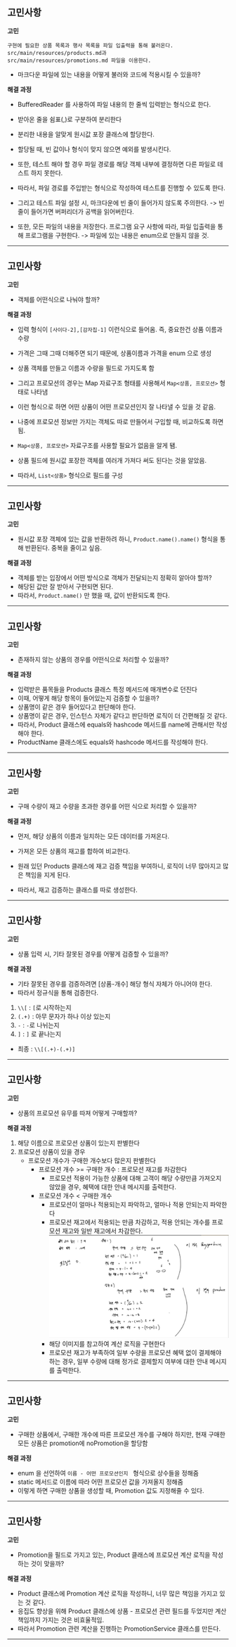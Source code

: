 ## 고민사항

**고민** 
~~~
구현에 필요한 상품 목록과 행사 목록을 파일 입출력을 통해 불러온다.
src/main/resources/products.md과 
src/main/resources/promotions.md 파일을 이용한다.
~~~
* 마크다운 파일에 있는 내용을 어떻게 불러와 코드에 적용시킬 수 있을까?

**해결 과정** 
* BufferedReader 를 사용하여 파일 내용의 한 줄씩 입력받는 형식으로 한다.
* 받아온 줄을 쉼표(,)로 구분하여 분리한다
* 분리한 내용을 알맞게 원시값 포장 클래스에 할당한다.
* 할당될 때, 빈 값이나 형식이 맞지 않으면 예외를 발생시킨다.
* 또한, 테스트 해야 할 경우 파일 경로를 해당 객체 내부에 결정하면 다른 파일로 테스트 하지 못한다.
* 따라서, 파일 경로를 주입받는 형식으로 작성하여 테스트를 진행할 수 있도록 한다.
* 그리고 테스트 파일 설정 시, 마크다운에 빈 줄이 들어가지 않도록 주의한다. -> 빈 줄이 들어가면 버퍼리더가 공백을 읽어버린다.


* 또한, 모든 파일의 내용을 저장한다. 프로그램 요구 사항에 따라, 파일 입출력을 통해 프로그램을 구현한다. -> 파일에 있는 내용은 enum으로 만들지 않을 것.

----

## 고민사항

**고민**
* 객체를 어떤식으로 나눠야 할까?

**해결 과정**
* 입력 형식이 ``[사이다-2],[감자칩-1]`` 이런식으로 들어옴. 즉, 중요한건 상품 이름과 수량
* 가격은 그때 그때 더해주면 되기 때문에, 상품이름과 가격을 enum 으로 생성
* 상품 객체를 만들고 이름과 수량을 필드로 가지도록 함
* 그리고 프로모션의 경우는 Map 자료구조 형태를 사용해서 ``Map<상품, 프로모션>`` 형태로 나타냄
* 이런 형식으로 하면 어떤 상품이 어떤 프로모션인지 잘 나타낼 수 있을 것 같음.
* 나중에 프로모션 정보만 가지는 객체도 따로 만들어서 구입할 때, 비교하도록 하면 됨.



* ``Map<상품, 프로모션>`` 자료구조를 사용할 필요가 없음을 알게 됌.
* 상품 필드에 원시값 포장한 객체를 여러개 가져다 써도 된다는 것을 알았음.
* 따라서, ``List<상품>`` 형식으로 필드를 구성
----

## 고민사항

**고민**
* 원시값 포장 객체에 있는 값을 반환하려 하니, ``Product.name().name()`` 형식을 통해 반환된다. 중복을 줄이고 싶음. 

**해결 과정**
* 객체를 받는 입장에서 어떤 방식으로 객체가 전달되는지 정확히 알아야 할까?
* 해당된 값만 잘 받아서 구현되면 된다.
* 따라서, ``Product.name()`` 만 했을 때, 값이 반환되도록 한다.

----

## 고민사항

**고민**
* 존재하지 않는 상품의 경우를 어떤식으로 처리할 수 있을까?

**해결 과정**
* 입력받은 품목들을 Products 클래스 특정 메서드에 매개변수로 던진다 
* 이때, 어떻게 해당 항목이 들어있는지 검증할 수 있을까?
* 상품명이 같은 경우 들어있다고 판단해야 한다.
* 상품명이 같은 경우, 인스턴스 자체가 같다고 판단하면 로직이 더 간편해질 것 같다. 
* 따라서, Product 클래스에 equals와 hashcode 메서드를 name에 관해서만 작성해야 한다.
* ProductName 클래스에도 equals와 hashcode 메서드를 작성해야 한다.

----

## 고민사항

**고민**
* 구매 수량이 재고 수량을 초과한 경우를 어떤 식으로 처리할 수 있을까?

**해결 과정**
* 먼저, 해당 상품의 이름과 일치하는 모든 데이터를 가져온다.
* 가져온 모든 상품의 재고를 합하여  비교한다.


* 원래 있던 Products 클래스에 재고 검증 책임을 부여하니, 로직이 너무 많아지고 많은 책임을 지게 된다.
* 따라서, 재고 검증하는 클래스를 따로 생성한다.

---

## 고민사항

**고민**
* 상품 입력 시, 기타 잘못된 경우를 어떻게 검증할 수 있을까?

**해결 과정**
* 기타 잘못된 경우를 검증하려면 [상품-개수] 해당 형식 자체가 아니어야 한다.
* 따라서 정규식을 통해 검증한다.
1. ```\\[``` : ```[```로 시작하는지 
2. ```(.+)``` : 아무 문자가 하나 이상 있는지
3. ``-`` : ``-``로 나뉘는지
4. ```]``` : ``]`` 로 끝나는지


* 최종 : ``\\[(.+)-(.+)]``

-----

## 고민사항

**고민**
* 상품의 프로모션 유무를 따져 어떻게 구매할까?

**해결 과정**
1. 해당 이름으로 프로모션 상품이 있는지 판별한다
2. 프로모션 상품이 있을 경우
   * 프로모션 개수가 구매한 개수보다 많은지 판별한다
     * 프로모션 개수 >= 구매한 개수 : 프로모션 재고를 차감한다
       * 프로모션 적용이 가능한 상품에 대해 고객이 해당 수량만큼 가져오지 않았을 경우, 혜택에 대한 안내 메시지를 출력한다.
     * 프로모션 개수 < 구매한 개수 
       * 프로모션이 얼마나 적용되는지 파악하고, 얼마나 적용 안되는지 파악한다
       * 프로모션 재고에서 적용되는 만큼 차감하고, 적용 안되는 개수를 프로모션 재고와 일반 재고에서 차감한다.
       ![프로모션 계산 이미지](/docs/image/프로모션계산.jpeg)
       * 해당 이미지를 참고하여 계산 로직을 구현한다
       * 프로모션 재고가 부족하여 일부 수량을 프로모션 혜택 없이 결제해야 하는 경우, 일부 수량에 대해 정가로 결제할지 여부에 대한 안내 메시지를 출력한다.

     
   

----
## 고민사항

**고민**
* 구매한 상품에서, 구매한 개수에 따른 프로모션 개수를 구해야 하지만, 현재 구매한 모든 상품은 promotion에 noPromotion을 할당함

**해결 과정**
* enum 을 선언하여 ``이름 - 어떤 프로모션인지 `` 형식으로 상수들을 정해줌
* static 메서드로 이름에 따라 어떤 프로모션 값을 가져올지 정해줌
* 이렇게 하면 구매한 상품을 생성할 때, Promotion 값도 지정해줄 수 있다.

----
## 고민사항

**고민**
* Promotion을 필드로 가지고 있는, Product 클래스에 프로모션 계산 로직을 작성하는 것이 맞을까?

**해결 과정**
* Product 클래스에 Promotion 계산 로직을 작성하니, 너무 많은 책임을 가지고 있는 것 같다.
* 응집도 향상을 위해 Product 클래스에 상품 - 프로모션 관련 필드를 두었지만 계산 책임까지 가지는 것은 비효율적임.
* 따라서 Promotion 관련 계산을 진행하는 PromotionService 클래스를 만든다.

----
